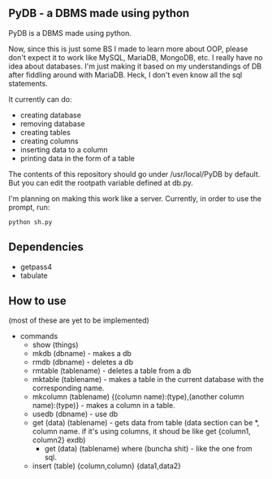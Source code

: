 ## PyDB - a DBMS made using python
 PyDB is a DBMS made using python.

Now, since this is just some BS I made to learn more about OOP, please don't expect it to work like MySQL, MariaDB, MongoDB, etc. I really have no idea about databases. I'm just making it based on my understandings of DB after fiddling around with MariaDB. Heck, I don't even know all the sql statements.

It currently can do:
 - creating database
 - removing database
 - creating tables
 - creating columns
 - inserting data to a column
 - printing data in the form of a table

The contents of this repository should go under /usr/local/PyDB by default. But you can edit the rootpath variable defined at db.py.

I'm planning on making this work like a server. Currently, in order to use the prompt, run:
```
python sh.py
```
## Dependencies
 - getpass4
 - tabulate
## How to use
(most of these are yet to be implemented)
 - commands
    * show (things)
    * mkdb (dbname) - makes a db
    * rmdb (dbname) - deletes a db
    * rmtable (tablename) - deletes a table from a db
    * mktable (tablename) - makes a table in the current database with the corresponding name.
    * mkcolumn (tablename) {(column name):(type),(another column name):(type)} - makes a column in a table.
    * usedb (dbname) - use db
    * get (data) (tablename) - gets data from table (data section can be *, column name. if it's using columns, it shoud be like get {column1, column2} exdb)
      * get (data) (tablename) where (buncha shit) - like the one from sql.
    * insert (table) {column,column} {data1,data2}
